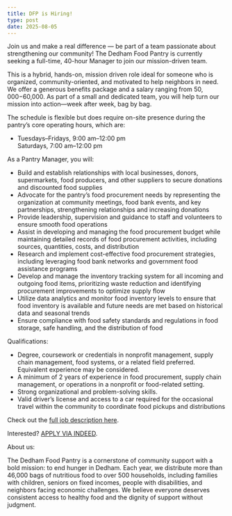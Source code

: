 ```yaml
---
title: DFP is Hiring!
type: post
date: 2025-08-05
---
```

Join us and make a real difference — be part of a team passionate about strengthening our community!
The Dedham Food Pantry is currently seeking a full-time, 40-hour Manager to join our mission-driven team.

This is a hybrid, hands-on, mission driven role ideal for someone who is organized, community-oriented, and motivated to help neighbors in need.
We offer a generous benefits package and a salary ranging from $50,000-$60,000.
As part of a small and dedicated team, you will help turn our mission into action—week after week, bag by bag.

The schedule is flexible but does require on-site presence during the pantry’s core operating hours, which are:

* Tuesdays–Fridays, 9:00 am–12:00 pm<br>Saturdays, 7:00 am–12:00 pm

As a Pantry Manager, you will:

* Build and establish relationships with local businesses, donors, supermarkets, food producers, and other suppliers to secure donations and discounted food supplies
* Advocate for the pantry’s food procurement needs by representing the organization at community meetings, food bank events, and key partnerships, strengthening relationships and increasing donations
* Provide leadership, supervision and guidance to staff and volunteers to ensure smooth food operations
* Assist in developing and managing the food procurement budget while maintaining detailed records of food procurement activities, including sources, quantities, costs, and distribution
* Research and implement cost-effective food procurement strategies, including leveraging food bank networks and government food assistance programs
* Develop and manage the inventory tracking system for all incoming and outgoing food items, prioritizing waste reduction and identifying procurement improvements to optimize supply flow
* Utilize data analytics and monitor food inventory levels to ensure that food inventory is available and future needs are met based on historical data and seasonal trends
* Ensure compliance with food safety standards and regulations in food storage, safe handling, and the distribution of food

Qualifications:

* Degree, coursework or credentials in nonprofit management, supply chain management, food systems, or a related field preferred. Equivalent experience may be considered.
* A minimum of 2 years of experience in food procurement, supply chain management, or operations in a nonprofit or food-related setting.
* Strong organizational and problem-solving skills.
* Valid driver’s license and access to a car required for the occasional travel within the community to coordinate food pickups and distributions

Check out the [full job description here](Manager-Job-Description-July-2025.pdf).

Interested? [APPLY VIA INDEED](https://www.indeed.com/viewjob?jk=1e139700f1073deb).

About us:

The Dedham Food Pantry is a cornerstone of community support with a bold mission: to end hunger in Dedham.
Each year, we distribute more than 46,000 bags of nutritious food to over 500 households, including families with children, seniors on fixed incomes, people with disabilities, and neighbors facing economic challenges.
We believe everyone deserves consistent access to healthy food and the dignity of support without judgment.
